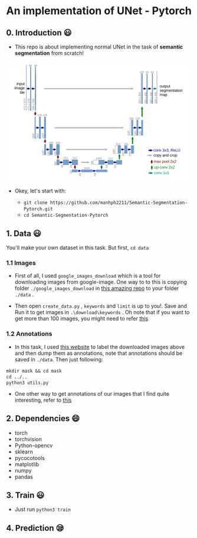 # An implementation of UNet - Pytorch

## 0. Introduction :smiley:

- This repo is about implementing normal UNet in the task of **semantic segmentation** from scratch!

![alt text](https://github.com/manhph2211/Semantic-Segmentation-Pytorch/blob/main/UNet.png)


- Okey, let's start with:

  - `git clone https://github.com/manhph2211/Semantic-Segmentation-Pytorch.git` 
  - `cd Semantic-Segmentation-Pytorch`


## 1. Data :smiley:

You'll make your own dataset in this task. But first, `cd data`

### 1.1 Images 

- First of all, I used `google_images_download` which is a tool for downloading images from google-image. One way to to this is copying folder `./google_images_download` in [this amazing repo](https://github.com/hardikvasa/google-images-download) to your folder `./data` . 

- Then open `create_data.py` , `keywords` and `limit` is up to you!. Save and Run it to get images in `.\download\keywords` . Oh note that if you want to get more than 100 images, you might need to refer [this](https://github.com/hardikvasa/google-images-download/issues/53)

### 1.2 Annotations 

- In this task, I used [this website](https://cvat.org/) to label the downloaded images above and then dump them as annotations, note that annotations should be saved in `./data`. Then just following:
```
mkdir mask && cd mask
cd ../..
python3 utils.py
```

- One other way to get annotations of our images that I find quite interesting, refer to [this](https://github.com/abreheret/PixelAnnotationTool?fbclid=IwAR1va_pH7DMsCWKkftSeGP7SGkGPS4TB_0ZPKHHHXqe8Ute-ovLdqe1q0O0)

## 2. Dependencies :smile:

- torch
- torchvision
- Python-opencv
- sklearn
- pycocotools
- matplotlib
- numpy
- pandas

## 3. Train :smiley:

- Just run `python3 train`

## 4. Prediction :sleepy:

